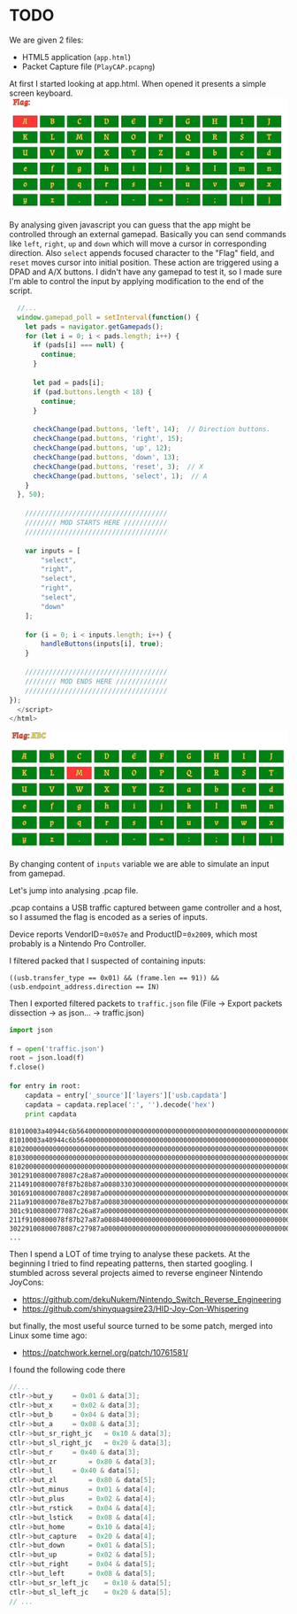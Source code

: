 # TODO

We are given 2 files:
- HTML5 application (`app.html`)
- Packet Capture file (`PlayCAP.pcapng`)

At first I started looking at app.html. When opened it presents a simple screen keyboard.   
![app](screenshots/app.png)
   
By analysing given javascript you can guess that the app might be controlled through an external gamepad. 
Basically you can send commands like `left`, `right`, `up` and `down` 
which will move a cursor in corresponding direction. Also `select` appends
focused character to the "Flag" field, and `reset` moves cursor into initial position.
These action are triggered using a DPAD and A/X buttons. I didn't have any gamepad to test it,
so I made sure I'm able to control the input by applying modification to the end of the script.
```javascript
  //...
  window.gamepad_poll = setInterval(function() {
    let pads = navigator.getGamepads();
    for (let i = 0; i < pads.length; i++) {
      if (pads[i] === null) {
        continue;
      }

      let pad = pads[i];
      if (pad.buttons.length < 18) {
        continue;
      }

      checkChange(pad.buttons, 'left', 14);  // Direction buttons.
      checkChange(pad.buttons, 'right', 15);
      checkChange(pad.buttons, 'up', 12);
      checkChange(pad.buttons, 'down', 13);
      checkChange(pad.buttons, 'reset', 3);  // X
      checkChange(pad.buttons, 'select', 1);  // A
    }
  }, 50);
    
    ////////////////////////////////////
    //////// MOD STARTS HERE ///////////
    ////////////////////////////////////
    
    var inputs = [
        "select",
        "right",
        "select",
        "right",
        "select",
        "down"
    ];

    for (i = 0; i < inputs.length; i++) {
        handleButtons(inputs[i], true);
    }

    ////////////////////////////////////
    //////// MOD ENDS HERE /////////////
    ////////////////////////////////////  
});
  </script>
</html>
``` 
   
![app](screenshots/app_modified.png)
   
By changing content of `inputs` variable we are able to simulate an input from gamepad.

Let's jump into analysing .pcap file.
   
.pcap contains a USB traffic captured between game controller and a host, so I assumed the flag
is encoded as a series of inputs. 

Device reports VendorID=`0x057e` and ProductID=`0x2009`, 
which most probably is a Nintendo Pro Controller.
   
I filtered packed that I suspected of containing inputs:
```
((usb.transfer_type == 0x01) && (frame.len == 91)) && (usb.endpoint_address.direction == IN)
```
Then I exported filtered packets to `traffic.json` file (File -> Export packets dissection -> as json... -> traffic.json)

```python
import json

f = open('traffic.json')
root = json.load(f)
f.close()

for entry in root:
    capdata = entry['_source']['layers']['usb.capdata']
    capdata = capdata.replace(':', '').decode('hex')
    print capdata
```
```
81010003a40944c6b564000000000000000000000000000000000000000000000000000000000000000000000000000000000000000000000000000000000000
81010003a40944c6b564000000000000000000000000000000000000000000000000000000000000000000000000000000000000000000000000000000000000
81020000000000000000000000000000000000000000000000000000000000000000000000000000000000000000000000000000000000000000000000000000
81030000000000000000000000000000000000000000000000000000000000000000000000000000000000000000000000000000000000000000000000000000
81020000000000000000000000000000000000000000000000000000000000000000000000000000000000000000000000000000000000000000000000000000
30129100800078087c28a87a00000000000000000000000000000000000000000000000000000000000000000000000000000000000000000000000000000000
21149100800078f87b28b87a00803303000000000000000000000000000000000000000000000000000000000000000000000000000000000000000000000000
30169100800078087c28987a00000000000000000000000000000000000000000000000000000000000000000000000000000000000000000000000000000000
211a9100800078e87b27b87a00803000000000000000000000000000000000000000000000000000000000000000000000000000000000000000000000000000
301c9100800077087c26a87a00000000000000000000000000000000000000000000000000000000000000000000000000000000000000000000000000000000
211f9100800078f87b27a87a00804000000000000000000000000000000000000000000000000000000000000000000000000000000000000000000000000000
30229100800078087c27987a00000000000000000000000000000000000000000000000000000000000000000000000000000000000000000000000000000000
...
```

Then I spend a LOT of time trying to analyse these packets. At the beginning I tried to find
repeating patterns, then started googling. I stumbled across several projects aimed to reverse engineer
Nintendo JoyCons:
- https://github.com/dekuNukem/Nintendo_Switch_Reverse_Engineering
- https://github.com/shinyquagsire23/HID-Joy-Con-Whispering

but finally, the most useful source turned to be some patch, merged into Linux some time ago:
- https://patchwork.kernel.org/patch/10761581/

I found the following code there
```c
//...
ctlr->but_y		= 0x01 & data[3];
ctlr->but_x		= 0x02 & data[3];
ctlr->but_b		= 0x04 & data[3];
ctlr->but_a		= 0x08 & data[3];
ctlr->but_sr_right_jc	= 0x10 & data[3];
ctlr->but_sl_right_jc	= 0x20 & data[3];
ctlr->but_r		= 0x40 & data[3];
ctlr->but_zr		= 0x80 & data[3];
ctlr->but_l		= 0x40 & data[5];
ctlr->but_zl		= 0x80 & data[5];
ctlr->but_minus		= 0x01 & data[4];
ctlr->but_plus		= 0x02 & data[4];
ctlr->but_rstick	= 0x04 & data[4];
ctlr->but_lstick	= 0x08 & data[4];
ctlr->but_home		= 0x10 & data[4];
ctlr->but_capture	= 0x20 & data[4];
ctlr->but_down		= 0x01 & data[5];
ctlr->but_up		= 0x02 & data[5];
ctlr->but_right		= 0x04 & data[5];
ctlr->but_left		= 0x08 & data[5];
ctlr->but_sr_left_jc	= 0x10 & data[5];
ctlr->but_sl_left_jc	= 0x20 & data[5];
// ...
```

